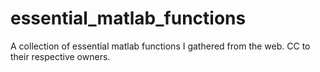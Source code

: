 # essential_matlab_functions
A collection of essential matlab functions I gathered from the web. CC to their respective owners.
